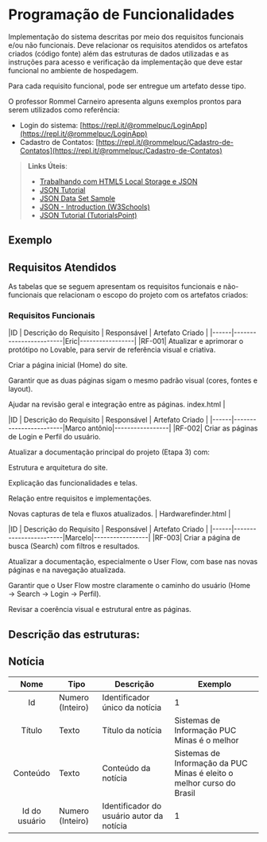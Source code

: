# Programação de Funcionalidades

Implementação do sistema descritas por meio dos requisitos funcionais e/ou não funcionais. Deve relacionar os requisitos atendidos os artefatos criados (código fonte) além das estruturas de dados utilizadas e as instruções para acesso e verificação da implementação que deve estar funcional no ambiente de hospedagem.

Para cada requisito funcional, pode ser entregue um artefato desse tipo.

O professor Rommel Carneiro apresenta alguns exemplos prontos para serem utilizados como referência:
- Login do sistema: [https://repl.it/@rommelpuc/LoginApp](https://repl.it/@rommelpuc/LoginApp) 
- Cadastro de Contatos: [https://repl.it/@rommelpuc/Cadastro-de-Contatos](https://repl.it/@rommelpuc/Cadastro-de-Contatos)


> **Links Úteis**:
>
> - [Trabalhando com HTML5 Local Storage e JSON](https://www.devmedia.com.br/trabalhando-com-html5-local-storage-e-json/29045)
> - [JSON Tutorial](https://www.w3resource.com/JSON)
> - [JSON Data Set Sample](https://opensource.adobe.com/Spry/samples/data_region/JSONDataSetSample.html)
> - [JSON - Introduction (W3Schools)](https://www.w3schools.com/js/js_json_intro.asp)
> - [JSON Tutorial (TutorialsPoint)](https://www.tutorialspoint.com/json/index.htm)

## Exemplo

## Requisitos Atendidos

As tabelas que se seguem apresentam os requisitos funcionais e não-funcionais que relacionam o escopo do projeto com os artefatos criados:

### Requisitos Funcionais

|ID    | Descrição do Requisito | Responsável | Artefato Criado |
|------|------------------------|Eric|-----------------|
|RF-001| Atualizar e aprimorar o protótipo no Lovable, para servir de referência visual e criativa.

Criar a página inicial (Home) do site.

Garantir que as duas páginas sigam o mesmo padrão visual (cores, fontes e layout).

Ajudar na revisão geral e integração entre as páginas.
  index.html |

  |ID    | Descrição do Requisito | Responsável | Artefato Criado |
|------|------------------------|Marco antônio|-----------------|
|RF-002| Criar as páginas de Login e Perfil do usuário.

Atualizar a documentação principal do projeto (Etapa 3) com:

Estrutura e arquitetura do site.

Explicação das funcionalidades e telas.

Relação entre requisitos e implementações.

Novas capturas de tela e fluxos atualizados. | Hardwarefinder.html |


|ID    | Descrição do Requisito | Responsável | Artefato Criado |
|------|------------------------|Marcelo|-----------------|
|RF-003| Criar a página de busca (Search) com filtros e resultados.

Atualizar a documentação, especialmente o User Flow, com base nas novas páginas e na navegação atualizada.

Garantir que o User Flow mostre claramente o caminho do usuário (Home → Search → Login → Perfil).

Revisar a coerência visual e estrutural entre as páginas.

## Descrição das estruturas:

## Notícia
|  **Nome**      | **Tipo**          | **Descrição**                             | **Exemplo**                                    |
|:--------------:|-------------------|-------------------------------------------|------------------------------------------------|
| Id             | Numero (Inteiro)  | Identificador único da notícia            | 1                                              |
| Título         | Texto             | Título da notícia                         | Sistemas de Informação PUC Minas é o melhor                                   |
| Conteúdo       | Texto             | Conteúdo da notícia                       | Sistemas de Informação da PUC Minas é eleito o melhor curso do Brasil                            |
| Id do usuário  | Numero (Inteiro)  | Identificador do usuário autor da notícia | 1                                              |

